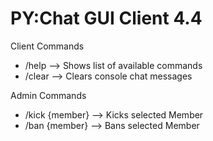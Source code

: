 # PY:Chat GUI Client 4.4

Client Commands
- /help --> Shows list of available commands
- /clear --> Clears console chat messages

Admin Commands
- /kick {member} --> Kicks selected Member
- /ban {member} --> Bans selected Member